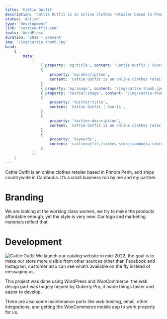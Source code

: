 ```yaml
---
title: 'Cattie Outfit'
description: 'Cattie Outfit is an online clothes retailer based in Phnom Penh, and ships countrywide in Cambodia.'
status: 'Active'
type: 'Development'
link: 'cattieoutfit.com'
tools: 'WordPress'
duration: '2019 - present'
img: '/img/cattie-thumb.jpg'
head:
    {
        meta:
            [
                { property: 'og:title', content: 'Cattie Outfit | Souris' },
                {
                    property: 'og:description',
                    content: 'Cattie Outfit is an online clothes retailer based in Phnom Penh, and ships countrywide in Cambodia.',
                },
                { property: 'og:image', content: '/img/cattie-thumb.jpg' },
                { property: 'twitter:image', content: '/img/cattie-thumb.jpg' },
                {
                    property: 'twitter:title',
                    content: 'Cattie Outfit | Souris',
                },
                {
                    property: 'twitter:description',
                    content: 'Cattie Outfit is an online clothes retailer based in Phnom Penh, and ships countrywide in Cambodia.',
                },
                {
                    property: 'keywords',
                    content: 'cattieoutfit,clothes store,cambodia store',
                },
            ],
    }
---
```


Cattie Outfit is an online clothes retailer based in Phnom Penh, and ships countrywide in Cambodia. It’s a small business run by me and my partner.

<!--more-->

# Branding

We are looking at the working class women, we try to make the products affordable enough, yet the style is very new. Our logo and marketing materials reflect that.

# Development

![Cattie Outfit](/img/cattie-web.png)
We launch our catalog website in mid-2022, the goal is to make our store more visible from other sources other than Facebook and Instagram, customer also can see what’s available on the fly instead of messaging us.

This project was done using WordPress and WooCommerce, the web design part was hugely helped by Quberly Pro, it made things faster and easier to develop.

There are also some maintenance parts like web hosting, email, other integrations, and getting the WooCommerce mobile app to work properly for us.
